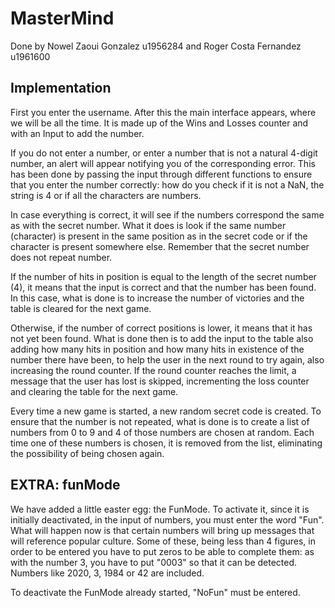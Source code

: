 # MasterMind
Done by Nowel Zaoui Gonzalez u1956284 and Roger Costa Fernandez u1961600

## Implementation
First you enter the username. After this the main interface appears, where we will be all the time. It is made up of the Wins and Losses counter and with an Input to add the number.

If you do not enter a number, or enter a number that is not a natural 4-digit number, an alert will appear notifying you of the corresponding error. This has been done by passing the input through different functions to ensure that you enter the number correctly: how do you check if it is not a NaN, the string is 4 or if all the characters are numbers.

In case everything is correct, it will see if the numbers correspond the same as with the secret number. What it does is look if the same number (character) is present in the same position as in the secret code or if the character is present somewhere else. Remember that the secret number does not repeat number.

If the number of hits in position is equal to the length of the secret number (4), it means that the input is correct and that the number has been found. In this case, what is done is to increase the number of victories and the table is cleared for the next game.

Otherwise, if the number of correct positions is lower, it means that it has not yet been found. What is done then is to add the input to the table also adding how many hits in position and how many hits in existence of the number there have been, to help the user in the next round to try again, also increasing the round counter.
If the round counter reaches the limit, a message that the user has lost is skipped, incrementing the loss counter and clearing the table for the next game.

Every time a new game is started, a new random secret code is created. To ensure that the number is not repeated, what is done is to create a list of numbers from 0 to 9 and 4 of those numbers are chosen at random. Each time one of these numbers is chosen, it is removed from the list, eliminating the possibility of being chosen again.


## EXTRA: funMode
We have added a little easter egg: the FunMode. To activate it, since it is initially deactivated, in the input of numbers, you must enter the word "Fun". What will happen now is that certain numbers will bring up messages that will reference popular culture. Some of these, being less than 4 figures, in order to be entered you have to put zeros to be able to complete them: as with the number 3, you have to put "0003" so that it can be detected.
Numbers like 2020, 3, 1984 or 42 are included.

To deactivate the FunMode already started, "NoFun" must be entered.

